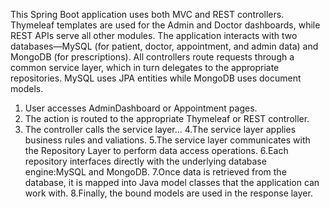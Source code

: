This Spring Boot application uses both MVC and REST controllers.
Thymeleaf templates are used for the Admin and Doctor dashboards, while REST APIs serve all other modules. 
The application interacts with two databases—MySQL (for patient, doctor, appointment, and admin data) and MongoDB (for prescriptions).
All controllers route requests through a common service layer, which in turn delegates to the appropriate repositories. 
MySQL uses JPA entities while MongoDB uses document models.

1. User accesses AdminDashboard or Appointment pages.
2. The action is routed to the appropriate Thymeleaf or REST controller.
3. The controller calls the service layer...
4.The service layer applies business rules and valiations.
5.The service layer communicates with the Repository Layer to perform data access operations.
6.Each repository interfaces directly with the underlying database engine:MySQL and MongoDB.
7.Once data is retrieved from the database, it is mapped into Java model classes that the application can work with.
8.Finally, the bound models are used in the response layer. 

